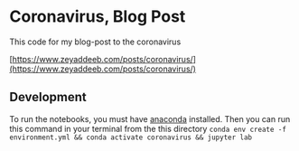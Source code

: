 # Coronavirus, Blog Post

This code for my blog-post to the coronavirus

[https://www.zeyaddeeb.com/posts/coronavirus/](https://www.zeyaddeeb.com/posts/coronavirus/)

## Development

To run the notebooks, you must have [anaconda](https://www.anaconda.com) installed. Then you can run this command in your terminal from the this directory `conda env create -f environment.yml && conda activate coronavirus && jupyter lab`
